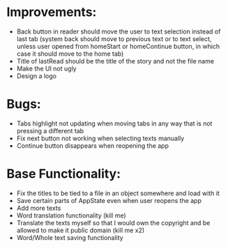 # Improvements:

* Back button in reader should move the user to text selection instead of last tab (system back should move to previous text or to text select, unless user opened from homeStart or homeContinue button, in which case it should move to the home tab)
* Title of lastRead should be the title of the story and not the file name
* Make the UI not ugly
* Design a logo

# Bugs:

* Tabs highlight not updating when moving tabs in any way that is not pressing a different tab
* Fix next button not working when selecting texts manually
* Continue button disappears when reopening the app



# Base Functionality:

* Fix the titles to be tied to a file in an object somewhere and load with it
* Save certain parts of AppState even when user reopens the app
* Add more texts
* Word translation functionality (kill me)
* Translate the texts myself so that I would own the copyright and be allowed to make it public domain (kill me x2)
* Word/Whole text saving functionality
